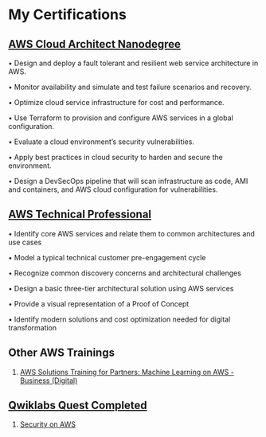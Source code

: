 # My Certifications

## [AWS Cloud Architect Nanodegree](https://confirm.udacity.com/RFTCK7TH)
• Design and deploy a fault tolerant and resilient web service architecture in AWS.

• Monitor availability and simulate and test failure scenarios and recovery.

• Optimize cloud service infrastructure for cost and performance.

• Use Terraform to provision and configure AWS services in a global configuration.

• Evaluate a cloud environment’s security vulnerabilities.

• Apply best practices in cloud security to harden and secure the environment.

• Design a DevSecOps pipeline that will scan infrastructure as code, AMI and containers, and AWS cloud configuration for vulnerabilities.

## [AWS Technical Professional](https://www.aws.training/Transcript/CompletionCertificateHtml?transcriptid=DRErFVEjC0mp-MeH0BNDOg2)

• Identify core AWS services and relate them to common architectures and use cases

• Model a typical technical customer pre-engagement cycle

• Recognize common discovery concerns and architectural challenges

• Design a basic three-tier architectural solution using AWS services

• Provide a visual representation of a Proof of Concept

• Identify modern solutions and cost optimization needed for digital transformation

## Other AWS Trainings
1. [AWS Solutions Training for Partners: Machine Learning on AWS - Business (Digital)](https://www.aws.training/Transcript/CompletionCertificateHtml?transcriptid=NdA-THhyKUK0IGLiS-in7A2)

## [Qwiklabs Quest Completed](https://amazon.qwiklabs.com/public_profiles/b0c3d5ba-b094-46b0-8c23-bc0a095c9b4c)
1. [Security on AWS](https://amazon.qwiklabs.com/quests/22)
